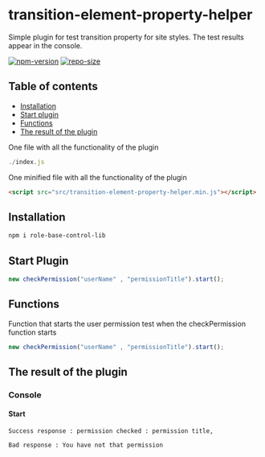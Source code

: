 # transition-element-property-helper
Simple plugin for test transition property for site styles. The test results appear in the console.

[![npm-version](https://img.shields.io/npm/v/transition-element-property-helper)](https://www.npmjs.com/package/role-base-control-lib)
[![repo-size](https://img.shields.io/github/repo-size/AntonPluginsCreator/transition-element-property-helper)](https://github.com/AntonPluginsCreator/transition-element-property-helper)

## Table of contents
- [Installation](#installation)
- [Start plugin](#start-plugin)
- [Functions](#functions)
- [The result of the plugin](#result-plugin)



One file with all the functionality of the plugin
```javascript
./index.js
```

One minified file with all the functionality of the plugin
```html
<script src="src/transition-element-property-helper.min.js"></script>
```
<div id='installation'></div>

## Installation

```bash
npm i role-base-control-lib
```

<div id='start-plugin'></div>

## Start Plugin

```javascript
new checkPermission("userName" , "permissionTitle").start();
```
<div id='functions'></div>

## Functions

Function that starts the user permission test when the checkPermission function starts

```javascript
new checkPermission("userName" , "permissionTitle").start();
```
<div id='result-plugin'></div>

## The result of the plugin
### Console

#### Start
```
Success response : permission checked : permission title,

Bad response : You have not that permission

```